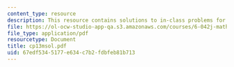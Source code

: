 ```yaml
---
content_type: resource
description: This resource contains solutions to in-class problems for week 13, monday.
file: https://ol-ocw-studio-app-qa.s3.amazonaws.com/courses/6-042j-mathematics-for-computer-science-fall-2005/67edf5345177e634c7b2fdbfeb81b713_cp13msol.pdf
file_type: application/pdf
resourcetype: Document
title: cp13msol.pdf
uid: 67edf534-5177-e634-c7b2-fdbfeb81b713
---
```

